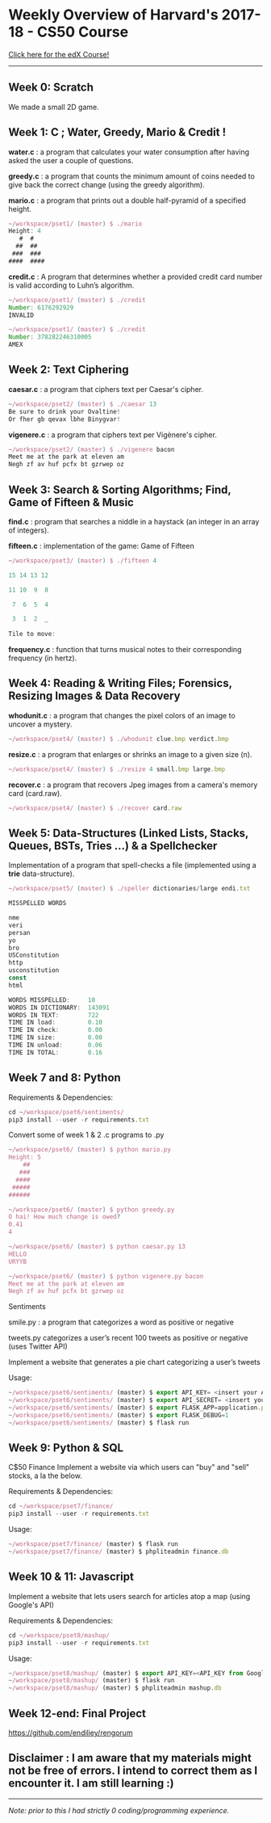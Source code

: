 # Weekly Overview of Harvard's 2017-18 - CS50 Course

[Click here for the edX Course!](https://www.edx.org/course/introduction-computer-science-harvardx-cs50x#!)

------

## Week 0: Scratch

We made a small 2D game.

## Week 1: C ; Water, Greedy, Mario & Credit !

**water.c** : a program that calculates your water consumption after having asked the user a couple of questions.

**greedy.c** : a program that counts the minimum amount of coins needed to give back the correct change (using the greedy algorithm).

**mario.c** : a program that prints out a double half-pyramid of a specified height.

```javascript
~/workspace/pset1/ (master) $ ./mario
Height: 4
   #  #
  ##  ##
 ###  ###
####  ####
```

**credit.c** :
A program that determines whether a provided credit card number is valid according to Luhn’s algorithm.

```javascript
~/workspace/pset1/ (master) $ ./credit
Number: 6176292929
INVALID

~/workspace/pset1/ (master) $ ./credit
Number: 378282246310005
AMEX
```

## Week 2: Text Ciphering

**caesar.c** : a program that ciphers text per Caesar's cipher.
```javascript
~/workspace/pset2/ (master) $ ./caesar 13
Be sure to drink your Ovaltine!
Or fher gb qevax lbhe Binygvar!
```

**vigenere.c** : a program that ciphers text per Vigènere's cipher.
```javascript
~/workspace/pset2/ (master) $ ./vigenere bacon
Meet me at the park at eleven am
Negh zf av huf pcfx bt gzrwep oz
```

## Week 3: Search & Sorting Algorithms; Find, Game of Fifteen & Music

**find.c** : program that searches a niddle in a haystack (an integer in an array of integers).

**fifteen.c** : implementation of the game: Game of Fifteen
```javascript
~/workspace/pset3/ (master) $ ./fifteen 4

15 14 13 12

11 10  9  8

 7  6  5  4

 3  1  2  _
 
Tile to move:
```

**frequency.c** : function that turns musical notes to their corresponding frequency (in hertz).


## Week 4: Reading & Writing Files; Forensics, Resizing Images & Data Recovery
**whodunit.c** : a program that changes the pixel colors of an image to uncover a mystery.
```javascript
~/workspace/pset4/ (master) $ ./whodunit clue.bmp verdict.bmp
```

**resize.c** : a program that enlarges or shrinks an image to a given size (n).
```javascript
~/workspace/pset4/ (master) $ ./resize 4 small.bmp large.bmp
```

**recover.c** : a program that recovers Jpeg images from a camera's memory card (card.raw).
```javascript
~/workspace/pset4/ (master) $ ./recover card.raw
```


## Week 5: Data-Structures (Linked Lists, Stacks, Queues, BSTs, Tries ...) & a Spellchecker
Implementation of a program that spell-checks a file (implemented using a **trie** data-structure).

```javascript
~/workspace/pset5/ (master) $ ./speller dictionaries/large endi.txt

MISSPELLED WORDS

nme
veri
persan
yo
bro
USConstitution
http
usconstitution
const
html

WORDS MISSPELLED:     10
WORDS IN DICTIONARY:  143091
WORDS IN TEXT:        722
TIME IN load:         0.10
TIME IN check:        0.00
TIME IN size:         0.00
TIME IN unload:       0.06
TIME IN TOTAL:        0.16
```


## Week 7 and 8: Python
Requirements & Dependencies:
```javascript
cd ~/workspace/pset6/sentiments/
pip3 install --user -r requirements.txt
```

Convert some of week 1 & 2 .c programs to .py
```javascript
~/workspace/pset6/ (master) $ python mario.py
Height: 5
    ##
   ###
  ####
 #####
######
```

```javascript
~/workspace/pset6/ (master) $ python greedy.py
O hai! How much change is owed?
0.41
4
```

```javascript
~/workspace/pset6/ (master) $ python caesar.py 13
HELLO
URYYB
```

```javascript
~/workspace/pset6/ (master) $ python vigenere.py bacon
Meet me at the park at eleven am
Negh zf av huf pcfx bt gzrwep oz
```

Sentiments

smile.py : a program that categorizes a word as positive or negative

tweets.py categorizes a user’s recent 100 tweets as positive or negative (uses Twitter API)

Implement a website that generates a pie chart categorizing a user’s tweets

Usage: 
```javascript
~/workspace/pset6/sentiments/ (master) $ export API_KEY= <insert your API_KEY from Twitter here>
~/workspace/pset6/sentiments/ (master) $ export API_SECRET= <insert your API_SECRET from Twitter here>
~/workspace/pset6/sentiments/ (master) $ export FLASK_APP=application.py
~/workspace/pset6/sentiments/ (master) $ export FLASK_DEBUG=1
~/workspace/pset6/sentiments/ (master) $ flask run
```


## Week 9: Python & SQL

C$50 Finance
Implement a website via which users can "buy" and "sell" stocks, a la the below.

Requirements & Dependencies:
```javascript
cd ~/workspace/pset7/finance/
pip3 install --user -r requirements.txt
```
Usage: 
```javascript
~/workspace/pset7/finance/ (master) $ flask run
~/workspace/pset7/finance/ (master) $ phpliteadmin finance.db
```

## Week 10 & 11: Javascript
Implement a website that lets users search for articles atop a map (using Google's API)

Requirements & Dependencies:
```javascript
cd ~/workspace/pset8/mashup/
pip3 install --user -r requirements.txt
```
Usage: 
```javascript
~/workspace/pset8/mashup/ (master) $ export API_KEY=<API_KEY from Google Maps API>
~/workspace/pset8/mashup/ (master) $ flask run
~/workspace/pset8/mashup/ (master) $ phpliteadmin mashup.db
```



## Week 12-end: Final Project
https://github.com/endiliey/rengorum

## Disclaimer : I am aware that my materials might not be free of errors. I intend to correct them as I encounter it. I am still learning :)

----
_Note: prior to this I had strictly 0 coding/programming experience._
